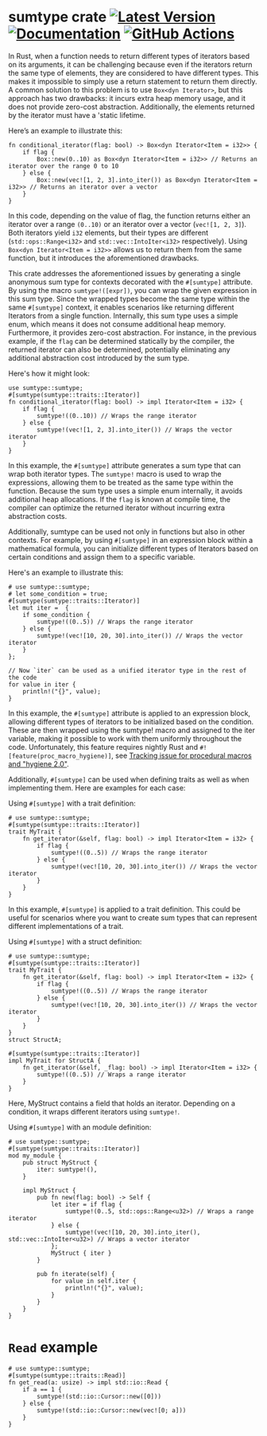 # sumtype crate [![Latest Version]][crates.io] [![Documentation]][docs.rs] [![GitHub Actions]][actions]

[Latest Version]: https://img.shields.io/crates/v/sumtype.svg
[crates.io]: https://crates.io/crates/sumtype
[Documentation]: https://img.shields.io/docsrs/sumtype
[docs.rs]: https://docs.rs/sumtype/latest/sumtype/
[GitHub Actions]: https://github.com/yasuo-ozu/sumtype/actions/workflows/rust.yml/badge.svg
[actions]: https://github.com/yasuo-ozu/sumtype/actions/workflows/rust.yml

In Rust, when a function needs to return different types of iterators based on its arguments, it can be challenging because even if the iterators return the same type of elements, they are considered to have different types. This makes it impossible to simply use a return statement to return them directly. A common solution to this problem is to use `Box<dyn Iterator>`, but this approach has two drawbacks: it incurs extra heap memory usage, and it does not provide zero-cost abstraction. Additionally, the elements returned by the iterator must have a 'static lifetime.

Here’s an example to illustrate this:

```
fn conditional_iterator(flag: bool) -> Box<dyn Iterator<Item = i32>> {
    if flag {
        Box::new(0..10) as Box<dyn Iterator<Item = i32>> // Returns an iterator over the range 0 to 10
    } else {
        Box::new(vec![1, 2, 3].into_iter()) as Box<dyn Iterator<Item = i32>> // Returns an iterator over a vector
    }
}
```
In this code, depending on the value of flag, the function returns either an iterator over a range `(0..10)` or an iterator over a vector (`vec![1, 2, 3]`). Both iterators yield `i32` elements, but their types are different (`std::ops::Range<i32>` and `std::vec::IntoIter<i32>` respectively). Using `Box<dyn Iterator<Item = i32>>` allows us to return them from the same function, but it introduces the aforementioned drawbacks.


This crate addresses the aforementioned issues by generating a single anonymous sum type for contexts decorated with the `#[sumtype]` attribute. By using the macro `sumtype!([expr])`, you can wrap the given expression in this sum type. Since the wrapped types become the same type within the same `#[sumtype]` context, it enables scenarios like returning different Iterators from a single function. Internally, this sum type uses a simple enum, which means it does not consume additional heap memory. Furthermore, it provides zero-cost abstraction. For instance, in the previous example, if the `flag` can be determined statically by the compiler, the returned iterator can also be determined, potentially eliminating any additional abstraction cost introduced by the sum type.

Here's how it might look:

```
use sumtype::sumtype;
#[sumtype(sumtype::traits::Iterator)]
fn conditional_iterator(flag: bool) -> impl Iterator<Item = i32> {
    if flag {
        sumtype!((0..10)) // Wraps the range iterator
    } else {
        sumtype!(vec![1, 2, 3].into_iter()) // Wraps the vector iterator
    }
}
```

In this example, the `#[sumtype]` attribute generates a sum type that can wrap both iterator types. The `sumtype!` macro is used to wrap the expressions, allowing them to be treated as the same type within the function. Because the sum type uses a simple enum internally, it avoids additional heap allocations. If the `flag` is known at compile time, the compiler can optimize the returned iterator without incurring extra abstraction costs.

Additionally, sumtype can be used not only in functions but also in other contexts. For example, by using `#[sumtype]` in an expression block within a mathematical formula, you can initialize different types of Iterators based on certain conditions and assign them to a specific variable.

Here's an example to illustrate this:

```ignore
# use sumtype::sumtype;
# let some_condition = true;
#[sumtype(sumtype::traits::Iterator)]
let mut iter =  {
    if some_condition {
        sumtype!((0..5)) // Wraps the range iterator
    } else {
        sumtype!(vec![10, 20, 30].into_iter()) // Wraps the vector iterator
    }
};

// Now `iter` can be used as a unified iterator type in the rest of the code
for value in iter {
    println!("{}", value);
}
```

In this example, the `#[sumtype]` attribute is applied to an expression block, allowing different types of iterators to be initialized based on the condition. These are then wrapped using the sumtype! macro and assigned to the iter variable, making it possible to work with them uniformly throughout the code. Unfortunately, this feature requires nightly Rust and `#![feature(proc_macro_hygiene)]`, see [Tracking issue for procedural macros and "hygiene 2.0"](https://github.com/rust-lang/rust/issues/54727).

Additionally, `#[sumtype]` can be used when defining traits as well as when implementing them. Here are examples for each case:

Using `#[sumtype]` with a trait definition:

```
# use sumtype::sumtype;
#[sumtype(sumtype::traits::Iterator)]
trait MyTrait {
    fn get_iterator(&self, flag: bool) -> impl Iterator<Item = i32> {
        if flag {
            sumtype!((0..5)) // Wraps the range iterator
        } else {
            sumtype!(vec![10, 20, 30].into_iter()) // Wraps the vector iterator
        }
    }
}
```

In this example, `#[sumtype]` is applied to a trait definition. This could be useful for scenarios where you want to create sum types that can represent different implementations of a trait.

Using `#[sumtype]` with a struct definition:

```
# use sumtype::sumtype;
#[sumtype(sumtype::traits::Iterator)]
trait MyTrait {
    fn get_iterator(&self, flag: bool) -> impl Iterator<Item = i32> {
        if flag {
            sumtype!((0..5)) // Wraps the range iterator
        } else {
            sumtype!(vec![10, 20, 30].into_iter()) // Wraps the vector iterator
        }
    }
}
struct StructA;

#[sumtype(sumtype::traits::Iterator)]
impl MyTrait for StructA {
    fn get_iterator(&self, _flag: bool) -> impl Iterator<Item = i32> {
        sumtype!((0..5)) // Wraps a range iterator
    }
}
```

Here, MyStruct contains a field that holds an iterator. Depending on a condition, it wraps different iterators using `sumtype!`.

Using `#[sumtype]` with an module definition:

```ignore
# use sumtype::sumtype;
#[sumtype(sumtype::traits::Iterator)]
mod my_module {
    pub struct MyStruct {
        iter: sumtype!(),
    }

    impl MyStruct {
        pub fn new(flag: bool) -> Self {
            let iter = if flag {
                sumtype!(0..5, std::ops::Range<u32>) // Wraps a range iterator
            } else {
                sumtype!(vec![10, 20, 30].into_iter(), std::vec::IntoIter<u32>) // Wraps a vector iterator
            };
            MyStruct { iter }
        }

        pub fn iterate(self) {
            for value in self.iter {
                println!("{}", value);
            }
        }
    }
}
```

# `Read` example

```
# use sumtype::sumtype;
#[sumtype(sumtype::traits::Read)]
fn get_read(a: usize) -> impl std::io::Read {
    if a == 1 {
        sumtype!(std::io::Cursor::new([0]))
    } else {
        sumtype!(std::io::Cursor::new(vec![0; a]))
    }
}
```
